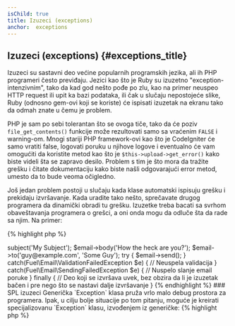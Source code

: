 ```yaml
---
isChild: true
title: Izuzeci (exceptions)
anchor:  exceptions
---
```


## Izuzeci (exceptions) {#exceptions_title}

Izuzeci su sastavni deo većine popularnih programskih jezika, ali ih PHP programeri često previđaju.
Jezici kao što je Ruby su izuzetno "exception-intenzivnim", tako da kad god nešto pođe po zlu, kao
na primer neuspeo HTTP request ili upit ka bazi podataka, ili čak u slučaju nepostojeće slike, Ruby
(odnosno gem-ovi koji se koriste) će ispisati izuzetak na ekranu tako da odmah znate u čemu je problem.

PHP je sam po sebi tolerantan što se ovoga tiče, tako da će poziv `file_get_contents()` funkcije
može rezultovati samo sa vraćenim `FALSE` i warning-om.
Mnogi stariji PHP framework-ovi kao što je CodeIgniter će samo vratiti false, logovati poruku u
njihove logove i eventualno će vam omogućiti da koristite metod kao što je `$this->upload->get_error()`
kako biste videli šta se zapravo desilo. Problem s tim je što mora da tražite grešku i čitate dokumentaciju
kako biste našli odgovarajući error metod, umesto da to bude veoma očigledno.

Još jedan problem postoji u slučaju kada klase automatski ispisuju grešku i prekidaju izvršavanje.
Kada uradite tako nešto, sprečavate drugog programera da dinamički obradi tu grešku. Izuzetke treba
bacati sa svrhom obaveštavanja programera o grešci, a oni onda mogu da odluče šta da rade sa njim. Na primer:

{% highlight php %}
<?php
$email = new Fuel\Email;
$email->subject('My Subject');
$email->body('How the heck are you?');
$email->to('guy@example.com', 'Some Guy');

try
{
    $email->send();
}
catch(Fuel\Email\ValidationFailedException $e)
{
    // Neuspela validacija
}
catch(Fuel\Email\SendingFailedException $e)
{
    // Nuspelo slanje email poruke
}
finally
{
    // Deo koji se izvršava uvek, bez obzira da li je izuzetak bačen i pre nego što se nastavi dalje izvršavanje
}
{% endhighlight %}

### SPL izuzeci

Generička `Exception` klasa pruža vrlo malo debug prostora za programera. Ipak, u cilju bolje situacije po tom pitanju,
moguće je kreirati specijalizovanu `Exception` klasu, izvođenjem iz generičke:

{% highlight php %}
<?php
class ValidationException extends Exception {}
{% endhighlight %}

Ovo zapravo znači da možete imati nekoliko catch blokova i ponaosob obrađivati različite izuzetke. Ovo može dovesti
do toga da imate _mnogo_ custom Exception klasa, a pritom su umesto nekih od njih mogli biti korišćene
SPL Exception klase, dostupne kroz [SPL ekstenziju][splext].

Ako na primer koristite `__call()` magični metod i zatražen je neki nepostojeći metod, onda umesto bacanja
standardnog izuzetka, što bi bilo nejasno, ili kreiranja custom Exception klase samo u te svrhe, možete baciti
`BadMethodCallException`.

* [Pročitajte još o izuzecima][exceptions]
* [Pročitajte još o SPL izuzecima][splexe]
* [Ugnježdeni izuzeci u PHP-u][nesting-exceptions-in-php]
* [Najbolja praksa za izuzetke u PHP 5.3][exception-best-practices53]


[splext]: {{site.baseurl}}/#standard_php_library
[exceptions]: http://php.net/language.exceptions
[splexe]: http://php.net/spl.exceptions
[nesting-exceptions-in-php]: http://www.brandonsavage.net/exceptional-php-nesting-exceptions-in-php/
[exception-best-practices53]: http://ralphschindler.com/2010/09/15/exception-best-practices-in-php-5-3
